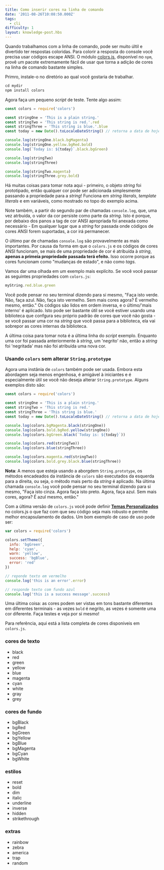 ```yaml
---
title: Como inserir cores na linha de comando
date: '2011-08-26T10:08:50.000Z'
tags:
  - cli
difficulty: 1
layout: knowledge-post.hbs
---
```


Quando trabalhamos com a linha de comando, pode ser muito últil e divertido ter respostas coloridas. Para colorir a resposta do console você precisa usar códigos escape ANSI. O módulo [colors.js](https://www.npmjs.com/package/colors), disponível no `npm`, provê um pacote extremamente fácil de usar que torna a adição de cores na linha de comando bastante simples.

Primro, instale-o no diretório ao qual você gostaria de trabalhar.

```js
cd mydir
npm install colors
```

Agora faça um pequeno _script_ de teste. Tente algo assim:

```js
const colors = require('colors')

const stringOne = 'This is a plain string.'
const stringTwo = 'This string is red.'.red
const stringThree = 'This string is blue.'.blue
const today = new Date().toLocaleDateString() // retorna a data de hoje no formato mm/dd/yyyy

console.log(stringOne.black.bgMagenta)
console.log(stringOne.yellow.bgRed.bold)
console.log(`Today is: ${today}`.black.bgGreen)

console.log(stringTwo)
console.log(stringThree)

console.log(stringTwo.magenta)
console.log(stringThree.grey.bold)
```

Há muitas coisas para tomar nota aqui - primeiro, o objeto _string_ foi prototipado, então qualquer cor pode ser adicionada simplesmente passando a propriedade para a _string_! Funciona em _string literals_, _template literals_ e em variáveis, como mostrado no topo do exemplo acima.

Note também, a partir do segundo par de chamadas `console.log`, que, uma vez atrbuída, o valor da cor persiste como parte da _string_. Isto é porque, por debaixo dos panos a tag de cor ANSI apropriada foi anexada como necessário - Em qualquer lugar que a _string_ for passada onde códigos de cores ANSI forem suportadas, a cor irá permanecer.

O último par de chamadas `console.log` são provavelmente as mais importantes. Por causa da forma em que o `colors.js` e os códigos de cores ANSI funcionam, se mais de uma propriedade de cor é atribuída à _string_, **apenas a primeia propriedade passada terá efeito.** Isso ocorre porque as cores funcionam como "mudanças de estado", e não como _tags_.

Vamos dar uma olhada em um exemplo mais explícito. Se você você passar as seguintes propriedades com `colors.js`:

```js
myString.red.blue.green
```

Você pode pensar no seu terminal dizendo para si mesmo, "Faça isto verde. Não, faça azul. Não, faça isto vermelho. Sem mais cores agora? É vermelho mesmo, então." Os códigos são lidos em ordem inversa, e o último/'mais interno' é aplicado. Isto pode ser bastante útil se você estiver usando uma biblioteca que confgura seu próprio padrão de cores que você não gosta - se você passar uma cor na _string_ que você passa para a biblioteca, ela vai sobrepor as cores internas da biblioteca.

A última coisa para tomar nota é a última linha do _script_ exemplo. Enquanto uma cor foi passada anteriormente à _string_, um 'negrito' não, então a _string_ foi 'negritada' mas não foi atribuída uma nova cor.

### Usando `colors` sem alterar `String.prototype`

Agora uma instânia de `colors` também pode ser usada. Embora esta abordagem seja menos engenhosa, é amigável à iniciantes e é especialmente útil se você não deseja alterar `String.prototype`. Alguns exemplos disto são:

```js
const colors = require('colors')

const stringOne = 'This is a plain string.'
const stringTwo = 'This string is red.'
const stringThree = 'This string is blue.'
const today = new Date().toLocaleDateString() // retorna a data de hoje no formato mm/dd/yyyy

console.log(colors.bgMagenta.black(stringOne))
console.log(colors.bold.bgRed.yellow(stringOne))
console.log(colors.bgGreen.black(`Today is: ${today}`))

console.log(colors.red(stringTwo))
console.log(colors.blue(stringThree))

console.log(colors.magenta.red(stringTwo))
console.log(colors.bold.grey.black.blue(stringThree))
```

**Nota**: A menos que esteja usando a aborgdem `String.prototype`, os métodos encadeados da instância de `colors` são executados da esquerda para a direita, ou seja, o método mais perto da _string_ é aplicado. Na última chamada `console.log` você pode pensar no seu terminal dizendo para si mesmo, "Faça isto cinza. Agora faça isto preto. Agora, faça azul. Sem mais cores, agora? É azul mesmo, então."

Com a última versão de `colors.js` você pode definir **[Temas Personalizados](https://www.npmjs.com/package/colors#custom-themes)** no colors.js o que faz com que seu código seja mais robusto e permite melhor encapsulamento de dados. Um bom exemplo de caso de uso pode ser:

```js
var colors = require('colors')

colors.setTheme({
  info: 'bgGreen',
  help: 'cyan',
  warn: 'yellow',
  success: 'bgBlue',
  error: 'red'
})

// reponde texto em vermelho
console.log('this is an error'.error)

// responde texto com fundo azul
console.log('this is a success message'.success)
```

Uma última coisa: as cores podem ser vistas em tons bastante diferentes em diferentes terminais - as vezes `bold` é negrito, as vezes é somente uma cor diferente. Faça testes e veja por si mesmo!

Para referência, aqui está a lista completa de cores disponíveis em `colors.js`.

### cores de texto

- black
- red
- green
- yellow
- blue
- magenta
- cyan
- white
- gray
- grey

### cores de fundo

- bgBlack
- bgRed
- bgGreen
- bgYellow
- bgBlue
- bgMagenta
- bgCyan
- bgWhite

### estilos

- reset
- bold
- dim
- italic
- underline
- inverse
- hidden
- strikethrough

### extras

- rainbow
- zebra
- america
- trap
- random
